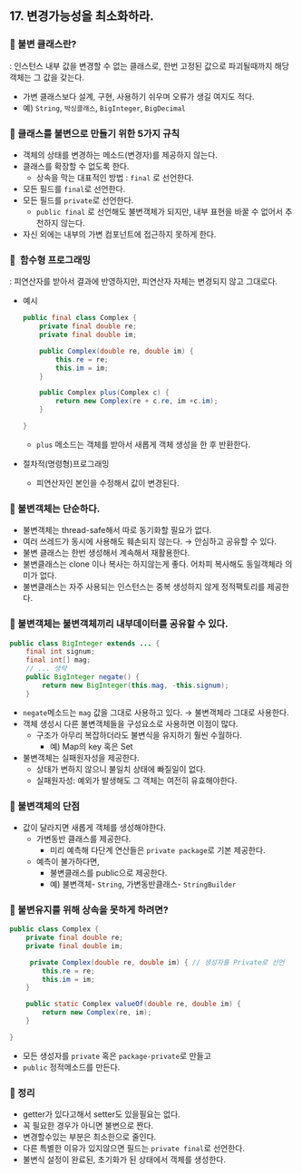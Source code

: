 ## 17. 변경가능성을 최소화하라.

### 💎 불변 클래스란?

: 인스턴스 내부 값을 변경할 수 없는 클래스로, 한번 고정된 값으로 파괴될때까지 해당 객체는 그 값을 갖는다.

- 가변 클래스보다 설계, 구현, 사용하기 쉬우며 오류가 생길 여지도 적다.
- 예) `String`, `박싱클래스`, `BigInteger`, `BigDecimal`

### 💎 클래스를 불변으로 만들기 위한 5가지 규칙

- 객체의 상태를 변경하는 메소드(변경자)를 제공하지 않는다.
- 클래스를 확장할 수 없도록 한다.
    - 상속을 막는 대표적인 방법 : `final` 로 선언한다.
- 모든 필드를 `final`로 선언한다.
- 모든 필드를 `private`로 선언한다.
    - `public final` 로 선언해도 불변객체가 되지만, 내부 표현을 바꿀 수 없어서 추천하지 않는다.
- 자신 외에는 내부의 가변 컴포넌트에 접근하지 못하게 한다.

### 💎  함수형 프로그래밍

: 피연산자를 받아서 결과에 반영하지만, 피연산자 자체는 변경되지 않고 그대로다.

- 예시

    ```java
    public final class Complex {
    	private final double re;
    	private final double im;
    
    	public Complex(double re, double im) {
    		this.re = re;
    		this.im = im;
    	}
    
    	public Complex plus(Complex c) {
    		return new Complex(re + c.re, im +c.im);
    	}
    
    }
    ```

    - `plus` 메소드는 객체를 받아서 새롭게 객체 생성을 한 후 반환한다.
- 절차적(명령형)프로그래밍
    - 피연산자인 본인을 수정해서 값이 변경된다.

### 💎 불변객체는 단순하다.

- 불변객체는 thread-safe해서 따로 동기화할 필요가 없다.
- 여러 쓰레드가 동시에 사용해도 훼손되지 않는다. → 안심하고 공유할 수 있다.
- 불변 클래스는 한번 생성해서 계속해서 재활용한다.
- 불변클래스는 clone 이나 복사는 하지않는게 좋다. 어차피 복사해도 동일객체라 의미가 없다.
- 불변클래스는 자주 사용되는 인스턴스는 중복 생성하지 않게 정적팩토리를 제공한다.

### 💎 불변객체는 불변객체끼리 내부데이터를 공유할 수 있다.

```java
public class BigInteger extends ... {
    final int signum;
    final int[] mag;
    // ... 생략
    public BigInteger negate() {
        return new BigInteger(this.mag, -this.signum);
    }
```

- `negate`메소드는 `mag` 값을 그대로 사용하고 있다. → 불변객체라 그대로 사용한다.
- 객체 생성시 다른 불변객체들을 구성요소로 사용하면 이점이 많다.
    - 구조가 아무리 복잡하더라도 불변식을 유지하기 훨씬 수월하다.
        - 예) Map의 key 혹은 Set
- 불변객체는 실패원자성을 제공한다.
    - 상태가 변하지 않으니 불일치 상태에 빠질일이 없다.
    - 실패원자성: 예외가 발생해도 그 객체는 여전히 유효해야한다.

### 💎 불변객체의 단점

- 값이 달라지면 새롭게 객체를 생성해야한다.
    - 가변동반 클래스를 제공한다.
        - 미리 예측해 다단계 연산들은 `private package`로  기본 제공한다.
    - 예측이 불가하다면,
        - 불변클래스를 public으로 제공한다.
        - 예) 불변객체- `String`, 가변동반클래스- `StringBuilder`

### 💎 불변유지를 위해 상속을 못하게 하려면?

```java
public class Complex {
	private final double re;
	private final double im;

	 private Complex(double re, double im) { // 생성자를 Private로 선언
		this.re = re;
		this.im = im;
	}

	public static Complex valueOf(double re, double im) {
		return new Complex(re, im);
	}

}
```

- 모든 생성자를 `private` 혹은 `package-private`로 만들고
- `public` 정적메소드를 만든다.

### 💎 정리

- getter가 있다고해서 setter도 있을필요는 없다.
- 꼭 필요한 경우가 아니면 불변으로 짠다.
- 변경할수있는 부분은 최소한으로 줄인다.
- 다른 특별한 이유가 있지않으면 필드는 `private final`로 선언한다.
- 불변식 설정이 완료된, 초기화가 된 상태에서 객체를 생성한다.